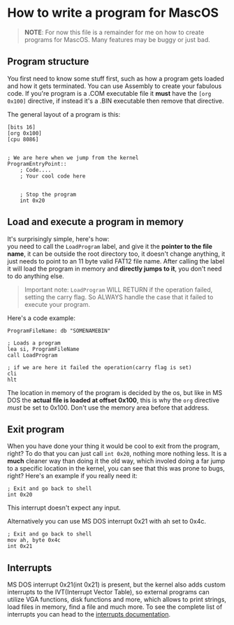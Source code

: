 # How to write a program for MascOS

> **NOTE**:
> For now this file is a remainder for me on how to create programs for MascOS. Many features may be buggy or just bad.


## Program structure
You first need to know some stuff first, such as how a program gets loaded and how it gets terminated. You can use Assembly to create your fabulous code. If you're program is a .COM executable file it **must** have the `[org 0x100]` directive, if instead it's a .BIN executable then remove that directive.

The general layout of a program is this:
```x86asm
[bits 16]
[org 0x100]
[cpu 8086]


; We are here when we jump from the kernel
ProgramEntryPoint::
    ; Code....
    ; Your cool code here


    ; Stop the program
    int 0x20

```

## Load and execute a program in memory
It's surprisingly simple, here's how:<br>
you need to call the `LoadProgram` label, and give it the **pointer to the file name**, it can be outside the root directory too, it doesn't change anything, it just needs to point to an 11 byte valid FAT12 file name. After calling the label it will load the program in memory and **directly jumps to it**, you don't need to do anything else.

> Important note: `LoadProgram` WILL RETURN if the operation failed, setting the carry flag. So ALWAYS handle the case that it failed to execute your program.

Here's a code example:
```x86asm
ProgramFileName: db "SOMENAMEBIN"

; Loads a program
lea si, ProgramFileName
call LoadProgram

; if we are here it failed the operation(carry flag is set)
cli
hlt
```

The location in memory of the program is decided by the os, but like in MS DOS the **actual file is loaded at offset 0x100**, this is why the `org` directive *must* be set to 0x100. Don't use the memory area before that address.

<!-- Basically to run a program you first need to **load it in memory**, and for this you can call `int 0x22` with `ah = 1` and pass the required values, [check the interrupts documentation out](InterruptsDocumentation.md). Then you can maybe safely jump to your programs code in memory, just do a **far jump** like this one. In this case we loaded the program at `0x9600`. 

```x86asm
; Search program
xor ah, ah
lea si, FileNameHere
int 0x22
cmp ah, byte 1 ; Did the operation fail?
je Error

; Load program
mov ah, byte 1
mov bx, 0x400 ; 1KB offset
mov di, cx ; Pointer to entry in root directory
int 0x22

; 0x9600 / 16 = 0x960
; Your offset can be different too, do what you want
jmp 0x960:0x0
```

Wait Leo! How do I know where to jump to?
Did you check the [interrupts documentation](InterruptsDocumentation.md)? Or do you just don't have a brain? Joking obviously. You just add your offset to the kernel one and divide by 16 since you use this value as a base for the far jump. Better explanation in the interrupts documentation. -->


## Exit program
When you have done your thing it would be cool to exit from the program, right? To do that you can just call `int 0x20`, nothing more nothing less. It is a **much** cleaner way than doing it the old way, which involed doing a far jump to a specific location in the kernel, you can see that this was prone to bugs, right?
Here's an example if you really need it:

```x86asm
; Exit and go back to shell
int 0x20
```

This interrupt doesn't expect any input.

Alternatively you can use MS DOS interrupt 0x21 with ah set to 0x4c.
```x86asm
; Exit and go back to shell
mov ah, byte 0x4c
int 0x21
```

## Interrupts
MS DOS interrupt 0x21(int 0x21) is present, but the kernel also adds custom interrupts to the IVT(Interrupt Vector Table), so external programs can utilize VGA functions, disk functions and more, which allows to print strings, load files in memory, find a file and much more. To see the complete list of interrupts you can head to the [interrupts documentation](InterruptsDocumentation.md).